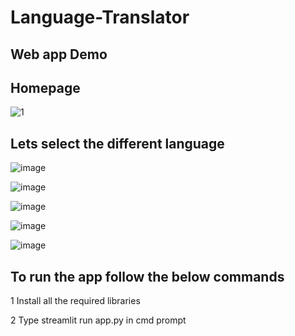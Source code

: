 # Language-Translator

## Web app Demo

## Homepage
![1](https://user-images.githubusercontent.com/84785447/146641607-bf5a3c7e-8105-48d8-951e-aff7e352f681.png)

## Lets select the different language
![image](https://user-images.githubusercontent.com/84785447/146641804-e6df1265-1c3d-4432-a725-476bbc84c95f.png)

![image](https://user-images.githubusercontent.com/84785447/146641839-d978f0c1-4e17-41a5-a910-f8c59164797a.png)

![image](https://user-images.githubusercontent.com/84785447/146641851-ef3dede4-473f-4a0d-85e6-da92464d1fc0.png)

![image](https://user-images.githubusercontent.com/84785447/146641861-2c60fb82-a33b-4d14-ba9b-29ec2d001900.png)

![image](https://user-images.githubusercontent.com/84785447/146641877-74c86b7e-a4c4-4ef9-92d2-2eba8f5eb74d.png)

## To run the app follow the below commands

1 Install all the required libraries

2 Type streamlit run app.py in cmd prompt
